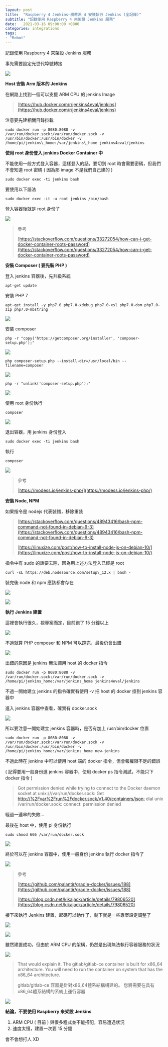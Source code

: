 ```yaml
---
layout: post
title:  "Raspberry 4 Jenkins—樹莓派 4 安裝執行 Jenkins (全記錄)"
subtitle: "記錄使用 Raspberry 4 來架設 Jenkins 服務"
date:   2021-03-16 09:00:00 +0800
categories: integrations
tags:
- "Robot"
---
```


記錄使用 Raspberry 4 來架設 Jenkins 服務

事先需要設定光世代埠號轉接

![](/images/medium/1__Fk0IpcxkMZt2CmgmPpLVsA.png)

**Host 安裝 Arm 版本的 Jenkins**

在網路上找到一個可以支援 ARM CPU 的 jenkins Image

> [https://hub.docker.com/r/jenkins4eval/jenkins](https://hub.docker.com/r/jenkins4eval/jenkins)

注意要先建相關目錄掛載

`sudo docker run -p 8080:8080 -v /var/run/docker.sock:/var/run/docker.sock -v /usr/bin/docker:/usr/bin/docker -v /home/pi/jenkins\_home:/var/jenkins\_home jenkins4eval/jenkins`

**使用 root 身份登入 jenkins Docker Container 中**

不能使用一般方式登入容器，這樣登入的話，要切到 root 時會需要密碼，但我們不會知道 root 密碼 ( 因為那 image 不是我們自己建的 )

`sudo docker exec -ti jenkins bash`

要使用以下語法

`sudo docker exec -it -u root jenkins /bin/bash`

登入容器後就是 root 身份了

![](/images/medium/1__j__JQw6ptGR__KM5E2p5EMkw.png)

> 參考
>
> [https://stackoverflow.com/questions/33272054/how-can-i-get-docker-container-roots-password](https://stackoverflow.com/questions/33272054/how-can-i-get-docker-container-roots-password)

**安裝 Composer ( 要先裝 PHP )**

登入 jenkins 容器後，先升級系統

`apt-get update`

安裝 PHP 7

`apt-get install -y php7.0 php7.0-xdebug php7.0-xsl php7.0-dom php7.0-zip php7.0-mbstring`

![](/images/medium/1__N__Fs2Cx95vNnk9yKqyACYA.png)

安裝 composer

`php -r "copy('https://getcomposer.org/installer', 'composer-setup.php');"`

![](/images/medium/1__FUeU822__9bxuMAREVYO0fA.png)

`php composer-setup.php --install-dir=/usr/local/bin --filename=composer`

![](/images/medium/1__LXf__kcwBkkqRv__Ux0ENWMA.png)

`php -r "unlink('composer-setup.php');"`

![](/images/medium/1__KpRNwUDV5FaUVp12Cy2HIQ.png)

使用 root 身份執行

`composer`

![](/images/medium/1__hQUNFfzqci6PVPc0B712EQ.png)

退出容器，用 jenkins 身份登入

`sudo docker exec -ti jenkins bash`

執行

`composer`

![](/images/medium/1__HZasvWaKVDLoNYfO0dQ5lw.png)

> 參考
>
> [https://modess.io/jenkins-php/](https://modess.io/jenkins-php/)

**安裝 Node, NPM**

如果指令是 nodejs 代表裝錯，移除重裝

> [https://stackoverflow.com/questions/48943416/bash-npm-command-not-found-in-debian-9-3](https://stackoverflow.com/questions/48943416/bash-npm-command-not-found-in-debian-9-3)
>
> [https://linuxize.com/post/how-to-install-node-js-on-debian-10/](https://linuxize.com/post/how-to-install-node-js-on-debian-10/)

指令中有 sudo 的話要去除，因為用上述方法登入已經是 root

`curl -sL https://deb.nodesource.com/setup\_12.x | bash -`

裝完後 node 和 npm 應該都會存在

![](/images/medium/1__VzyAPEbbGHZ2LFb7bC4TUQ.png)

![](/images/medium/1__igTUbQ8KJz__m4o0Ujdj7qQ.png)

**執行 Jenkins 建置**

這裡會執行很久，視專案而定，目前跑了 15 分鐘以上

![](/images/medium/1__NXT__mPrCmnZDixhlOjo63w.png)

不過就算 PHP composer 和 NPM 可以跑完，最後仍會出錯

![](/images/medium/1__cAUI8QU90XVlGIh12xtNGA.png)

出錯的原因是 jenkins 無法調用 host 的 docker 指令

`sudo docker run -p 8080:8080 -v /var/run/docker.sock:/var/run/docker.sock -v /home/pi/jenkins_home:/var/jenkins_home jenkins4eval/jenkins`

不過一開始建立 jenkins 的指令確實有使用 -v 把 host 的 docker 掛到 jenkins 容器中

進入 jenkins 容器中查看，確實有 docker.sock

![](/images/medium/1__ntoSzX9rtcBDMTr0XzLFnw.png)

所以要注意一開始建立 jenkins 容器時，是否有加上 /usr/bin/docker 位置

`sudo docker run -p 8080:8080 -v /var/run/docker.sock:/var/run/docker.sock -v /usr/bin/docker:/usr/bin/docker -v /home/pi/jenkins_home:/var/jenkins_home new-jenkins`

不過此時在 jenkins 中可以使用 host 端的 docker 指令，但會報權限不足的錯誤

( 記得要用一般身份進 jenkins 容器中，使用 docker ps 指令測試，不能只下 docker 指令 )

> Got permission denied while trying to connect to the Docker daemon socket at unix:///var/run/docker.sock: Get [http://%2Fvar%2Frun%2Fdocker.sock/v1.40/containers/json:](http://%2Fvar%2Frun%2Fdocker.sock/v1.40/containers/json:) dial unix /var/run/docker.sock: connect: permission denied

經過一連串的失敗…

最後在 host 中，使用 pi 身份執行

`sudo chmod 666 /var/run/docker.sock`

![](/images/medium/1__XLlDW2Cqi5jU2j__teLcKYQ.png)

終於可以在 jenkins 容器中，使用一般身份 jenkins 執行 docker 指令了

![](/images/medium/1__Vde5gZKrFjDPzGbUlPXsow.png)

> 參考
>
> [https://github.com/palantir/gradle-docker/issues/188](https://github.com/palantir/gradle-docker/issues/188)
>
> [https://blog.csdn.net/kikajack/article/details/79806520](https://blog.csdn.net/kikajack/article/details/79806520)

接下來執行 Jenkins 建置，起碼可以動作了，剩下就是一些專案設定調整了

![](/images/medium/1__YdaU3a__ZMTHtH0L6c8iGbQ.png)

![](/images/medium/1__wBiPoPSkLqt__RB__y4Iz7lg.png)

雖然建置成功，但由於 ARM CPU 的架構，仍然是出現無法執行容器服務的狀況

![](/images/medium/1__n8QG6OWS90Ljdsk__7ABV8w.png)

> That would explain it. The gitlab/gitlab-ce container is built for x86_64 architecture. You will need to run the container on system that has the x86_64 architecture.
>
> gitlab/gitlab-ce 容器是針對x86_64體系結構構建的。 您將需要在具有x86_64體系結構的系統上運行容器

![](/images/medium/1__NHtfr9FINTWyGOSShO5c1Q.png)

**結論，不要使用 Raspberry 來架設 Jenkins**

1. ARM CPU ( 目前 ) 與很多程式並不能搭配，容易遭遇狀況
2. 速度太慢，建置一次要 15 分鐘

會不會想打人 XD